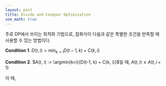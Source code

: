 ```yaml
---
layout: post
title: Divide and Conquer Optimization
use_math: true
---
```


주로 DP에서 쓰이는 최적화 기법으로, 점화식이 다음과 같은 특별한 조건을 만족할 때 사용할 수 있는 방법이다.

**Condition 1**. $D(t, i) = \min_{k<i}{D(t-1, k) + C(k, i)}$

**Condition 2**.  $A(t, i) := \argmin{k<i}{D(t-1, k) + C(k, i)}$일 때, $A(t, i) \leq A(t, i+1)$

이 때, 




<!--stackedit_data:
eyJwcm9wZXJ0aWVzIjoiYXV0aG9yOiBTSU1cbiIsImhpc3Rvcn
kiOls2MDY5MTY2MDQsLTExNTQ1MTkyNDcsNzM4OTI4MzQzLC0y
NTIxNzg5MTMsLTM5NjA4NjUzMF19
-->